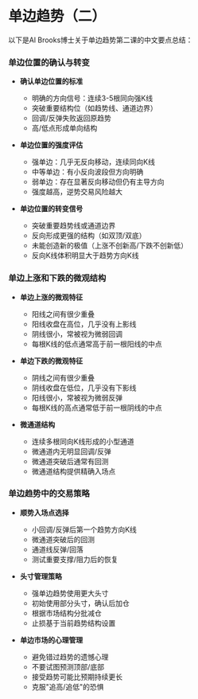 # 单边趋势（二）

以下是Al Brooks博士关于单边趋势第二课的中文要点总结：

### 单边位置的确认与转变
- **确认单边位置的标准**
  - 明确的方向信号：连续3-5根同向强K线
  - 突破重要结构位（如趋势线、通道边界）
  - 回调/反弹失败返回原趋势
  - 高/低点形成单向结构

- **单边位置的强度评估**
  - 强单边：几乎无反向移动，连续同向K线
  - 中等单边：有小反向波段但方向明确
  - 弱单边：存在显著反向移动但仍有主导方向
  - 强度越高，逆势交易风险越大

- **单边位置的转变信号**
  - 突破重要趋势线或通道边界
  - 反向形成更强的结构（如双顶/双底）
  - 未能创造新的极值（上涨不创新高/下跌不创新低）
  - 反向K线体积明显大于趋势方向K线

### 单边上涨和下跌的微观结构
- **单边上涨的微观特征**
  - 阳线之间有很少重叠
  - 阳线收盘在高位，几乎没有上影线
  - 阴线很小，常被视为微弱回调
  - 每根K线的低点通常高于前一根阳线的中点

- **单边下跌的微观特征**
  - 阴线之间有很少重叠
  - 阴线收盘在低位，几乎没有下影线
  - 阳线很小，常被视为微弱反弹
  - 每根K线的高点通常低于前一根阴线的中点

- **微通道结构**
  - 连续多根同向K线形成的小型通道
  - 微通道内无明显回调/反弹
  - 微通道突破后通常有回测
  - 微通道结构提供精确入场点

### 单边趋势中的交易策略
- **顺势入场点选择**
  - 小回调/反弹后第一个趋势方向K线
  - 微通道突破后的回测
  - 通道线反弹/回落
  - 测试重要支撑/阻力后的恢复

- **头寸管理策略**
  - 强单边趋势使用更大头寸
  - 初始使用部分头寸，确认后加仓
  - 根据市场结构分批减仓
  - 止损基于当前趋势结构设置

- **单边市场的心理管理**
  - 避免错过趋势的遗憾心理
  - 不要试图预测顶部/底部
  - 接受趋势可能比预期持续更长
  - 克服"追高/追低"的恐惧 